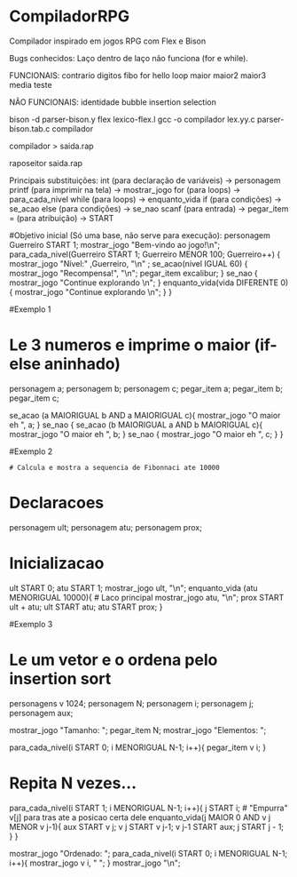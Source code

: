 # CompiladorRPG
Compilador inspirado em jogos RPG com Flex e Bison

Bugs conhecidos:
Laço dentro de laço não funciona (for e while).

FUNCIONAIS:
contrario
digitos
fibo
for
hello
loop
maior
maior2
maior3
media
teste

NÃO FUNCIONAIS: 
identidade
bubble
insertion
selection

bison -d parser-bison.y
flex lexico-flex.l
gcc -o compilador lex.yy.c parser-bison.tab.c
compilador

compilador > saida.rap

raposeitor saida.rap

Principais substituições:
int (para declaração de variáveis) -> personagem
printf (para imprimir na tela) -> mostrar_jogo
for (para loops) -> para_cada_nivel
while (para loops) -> enquanto_vida
if (para condições) -> se_acao
else (para condições) -> se_nao
scanf (para entrada) -> pegar_item
= (para atribuição) -> START 

#Objetivo inicial (Só uma base, não serve para execução):
personagem Guerreiro START 1;
mostrar_jogo "Bem-vindo ao jogo!\n";
para_cada_nivel(Guerreiro START 1; Guerreiro MENOR 100; Guerreiro++) {
    mostrar_jogo "Nível:" ,Guerreiro, "\n" ;
    se_acao(nivel IGUAL 60) {
        mostrar_jogo "Recompensa!", "\n";
	pegar_item excalibur;
    } se_nao {
        mostrar_jogo "Continue explorando \n";
    }
    enquanto_vida(vida DIFERENTE 0){
    mostrar_jogo "Continue explorando \n";
    }
}

#Exemplo 1 

# Le 3 numeros e imprime o maior (if-else aninhado)

personagem a;
personagem b;
personagem c;
pegar_item a;
pegar_item b;
pegar_item c;

se_acao (a MAIORIGUAL b AND a MAIORIGUAL c){
    mostrar_jogo "O maior eh ", a;
} se_nao {
    se_acao (b MAIORIGUAL a AND b MAIORIGUAL c){
        mostrar_jogo "O maior eh ", b;
    } se_nao {
        mostrar_jogo "O maior eh ", c;
    }
}


#Exemplo 2

    # Calcula e mostra a sequencia de Fibonnaci ate 10000

# Declaracoes
personagem ult;
personagem atu;
personagem prox;

# Inicializacao
ult START 0;
atu START 1;
mostrar_jogo ult, "\n";
enquanto_vida (atu MENORIGUAL 10000){            # Laco principal
    mostrar_jogo atu, "\n";
    prox START ult + atu;
    ult START atu;
    atu START prox;
}


#Exemplo 3

# Le um vetor e o ordena pelo insertion sort

personagens v 1024;
personagem N;
personagem i;
personagem j;
personagem aux;

mostrar_jogo "Tamanho: ";
pegar_item N;
mostrar_jogo "Elementos: ";

para_cada_nivel(i START 0; i MENORIGUAL N-1; i++){
    pegar_item v i;
}

# Repita N vezes...
para_cada_nivel(i START 1; i MENORIGUAL N-1; i++){
    j START i;
    # "Empurra" v[j] para tras ate a posicao certa dele
    enquanto_vida(j MAIOR 0 AND v j MENOR v j-1){
        aux START v j;
        v j START v j-1;
        v j-1 START aux;
        j START j - 1;
    }
}

mostrar_jogo "Ordenado: ";
para_cada_nivel(i START 0; i MENORIGUAL N-1; i++){
    mostrar_jogo v i, " ";
}
mostrar_jogo "\n";

